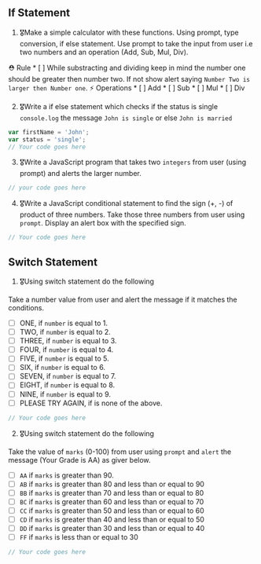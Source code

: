 ## If Statement
1.  🎖Make a simple calculator with these functions. Using prompt, type conversion, if else statement. Use prompt to take the input from user i.e two numbers and an operation (Add, Sub, Mul, Div).

  ⛑ Rule
    * [ ] While substracting and dividing keep in mind the number one should be greater then number two. If not show alert saying `Number Two is larger then Number one`.
  ⚡️ Operations
    * [ ] Add
    * [ ] Sub
    * [ ] Mul
    * [ ] Div

<script>
    function cal (){
    var a = +prompt("Enter first number");
    var b = +prompt("Enter second number");
    var Add = a+b;
    var Sub = a-b;
    var Mul = a*b;
    var Div = a/b;
    var c =+prompt("enter(1,2,3,4) 1.Add, 2.Sub, 3.Mul, 4.Div");
      if (c ==1){
        alert(Add);
      } 
      else if (c ==2){
        alert(Sub);
      } 
      else if (a<b){
        alert(`Number Two is larger then Number one`);
      } 
      else if (c ==3){
        alert(Mul);
      } 
      else if (c == 4){
        alert(Div);
      }
      else {
        alert('wrong Input');
      }
      }
      var name = prompt ("Enter You Name");
      alert (`Good Morining ` + name);
      var yes = prompt("Want to use Calculator choose Yes or No");
      if (yes=="yes") {
        cal();
      }
      else if(yes=="Yes"){
        cal();
      }
      else {
        alert('Thank You');
      }
  </script>


2. 🎖Write a if else statement which checks if the status is single `console.log` the message `John is single` or else `John is married`
```js
var firstName = 'John';
var status = 'single';
// Your code goes here
```

3. 🎖Write a JavaScript program that takes two `integers` from user (using prompt) and alerts the larger number.
```js
// your code goes here
```

4. 🎖Write a JavaScript conditional statement to find the sign (+, -) of product of three numbers. Take those three numbers from user using `prompt`. Display an alert box with the specified sign.

```js
// Your code goes here
```

## Switch Statement

1. 🎖Using switch statement do the following

Take a number value from user and alert the message if it matches the conditions.
* [ ] ONE, if `number` is equal to 1.
* [ ] TWO, if `number` is equal to 2.
* [ ] THREE, if `number` is equal to 3.
* [ ] FOUR, if `number` is equal to 4.
* [ ] FIVE, if `number` is equal to 5.
* [ ] SIX, if `number` is equal to 6.
* [ ] SEVEN, if `number` is equal to 7.
* [ ] EIGHT, if `number` is equal to 8.
* [ ] NINE, if `number` is equal to 9.
* [ ] PLEASE TRY AGAIN, if  is none of the above.
```js
// Your code goes here
```

2. 🎖Using switch statement do the following

Take the value of `marks` (0-100) from user using `prompt` and `alert` the message (Your Grade is AA) as giver below.
* [ ] `AA` if `marks` is greater than 90.
* [ ] `AB` if `marks` is greater than 80 and less than or equal to 90
* [ ] `BB` if `marks` is greater than 70 and less than or equal to 80
* [ ] `BC` if `marks` is greater than 60 and less than or equal to 70
* [ ] `CC` if `marks` is greater than 50 and less than or equal to 60
* [ ] `CD` if `marks` is greater than 40 and less than or equal to 50
* [ ] `DD` if `marks` is greater than 30 and less than or equal to 40
* [ ] `FF` if `marks` is less than or equal to 30
```js
// Your code goes here
```

